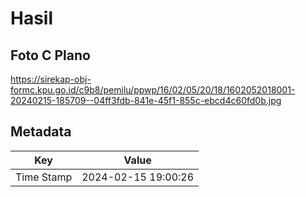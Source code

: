 # Hasil

## Foto C Plano

https://sirekap-obj-formc.kpu.go.id/c9b8/pemilu/ppwp/16/02/05/20/18/1602052018001-20240215-185709--04ff3fdb-841e-45f1-855c-ebcd4c60fd0b.jpg


## Metadata

| Key        | Value               |
| ---------- | ------------------- |
| Time Stamp | 2024-02-15 19:00:26 |



